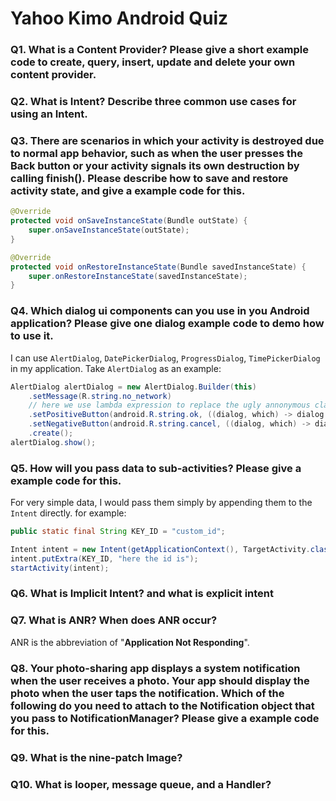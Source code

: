 # Yahoo Kimo Android Quiz

### Q1. What is a Content Provider? Please give a short example code to create, query, insert, update and delete your own content provider.

### Q2. What is Intent? Describe three common use cases for using an Intent.

### Q3. There are scenarios in which your activity is destroyed due to normal app behavior, such as when the user presses the Back button or your activity signals its own destruction by calling finish(). Please describe how to save and restore activity state, and give a example code for this.
```java
@Override
protected void onSaveInstanceState(Bundle outState) {
    super.onSaveInstanceState(outState);
}

@Override
protected void onRestoreInstanceState(Bundle savedInstanceState) {
    super.onRestoreInstanceState(savedInstanceState);
}
```

### Q4. Which dialog ui components can you use in you Android application? Please give one dialog example code to demo how to use it.
I can use `AlertDialog`, `DatePickerDialog`, `ProgressDialog`, `TimePickerDialog` in my application. Take `AlertDialog` as an example:

```java
AlertDialog alertDialog = new AlertDialog.Builder(this)
    .setMessage(R.string.no_network)
    // here we use lambda expression to replace the ugly annonymous class
    .setPositiveButton(android.R.string.ok, ((dialog, which) -> dialog.dismiss()))
    .setNegativeButton(android.R.string.cancel, ((dialog, which) -> dialog.dismiss()))
    .create();
alertDialog.show();
```

### Q5. How will you pass data to sub-activities? Please give a example code for this. 
For very simple data, I would pass them simply by appending them to the `Intent` directly. for example:

```java
public static final String KEY_ID = "custom_id";

Intent intent = new Intent(getApplicationContext(), TargetActivity.class);
intent.putExtra(KEY_ID, "here the id is");
startActivity(intent);
```

### Q6. What is Implicit Intent? and what is explicit intent

### Q7. What is ANR? When does ANR occur?
ANR is the abbreviation of "**Application Not Responding**".

### Q8. Your photo-sharing app displays a system notification when the user receives a photo. Your app should display the photo when the user taps the notification. Which of the following do you need to attach to the Notification object that you pass to NotificationManager?  Please give a example code for this.

### Q9. What is the nine-patch Image?

### Q10. What is looper, message queue, and a Handler?
